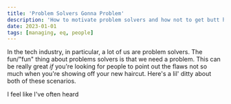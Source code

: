```yaml
---
title: 'Problem Solvers Gonna Problem'
description: 'How to motivate problem solvers and how not to get butt hurt by them.' 
date: 2023-01-01
tags: [managing, eq, people]
---
```


In the tech industry, in particular, a lot of us are problem solvers. The fun/"fun" thing about problems solvers is that we need a problem. This can be really great _if_ you're looking for people to point out the flaws not so much when you're showing off your new haircut. Here's a lil' ditty about both of these scenarios.

I feel like I've often heard 